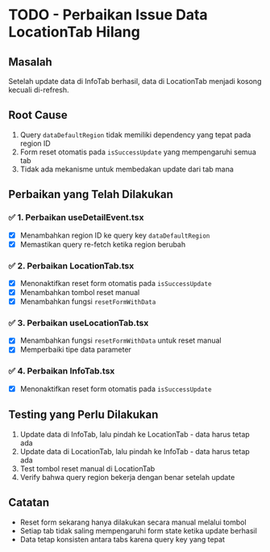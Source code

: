 # TODO - Perbaikan Issue Data LocationTab Hilang

## Masalah
Setelah update data di InfoTab berhasil, data di LocationTab menjadi kosong kecuali di-refresh.

## Root Cause
1. Query `dataDefaultRegion` tidak memiliki dependency yang tepat pada region ID
2. Form reset otomatis pada `isSuccessUpdate` yang mempengaruhi semua tab
3. Tidak ada mekanisme untuk membedakan update dari tab mana

## Perbaikan yang Telah Dilakukan

### ✅ 1. Perbaikan useDetailEvent.tsx
- [x] Menambahkan region ID ke query key `dataDefaultRegion`
- [x] Memastikan query re-fetch ketika region berubah

### ✅ 2. Perbaikan LocationTab.tsx  
- [x] Menonaktifkan reset form otomatis pada `isSuccessUpdate`
- [x] Menambahkan tombol reset manual
- [x] Menambahkan fungsi `resetFormWithData`

### ✅ 3. Perbaikan useLocationTab.tsx
- [x] Menambahkan fungsi `resetFormWithData` untuk reset manual
- [x] Memperbaiki tipe data parameter

### ✅ 4. Perbaikan InfoTab.tsx
- [x] Menonaktifkan reset form otomatis pada `isSuccessUpdate`

## Testing yang Perlu Dilakukan
1. Update data di InfoTab, lalu pindah ke LocationTab - data harus tetap ada
2. Update data di LocationTab, lalu pindah ke InfoTab - data harus tetap ada  
3. Test tombol reset manual di LocationTab
4. Verify bahwa query region bekerja dengan benar setelah update

## Catatan
- Reset form sekarang hanya dilakukan secara manual melalui tombol
- Setiap tab tidak saling mempengaruhi form state ketika update berhasil
- Data tetap konsisten antara tabs karena query key yang tepat
